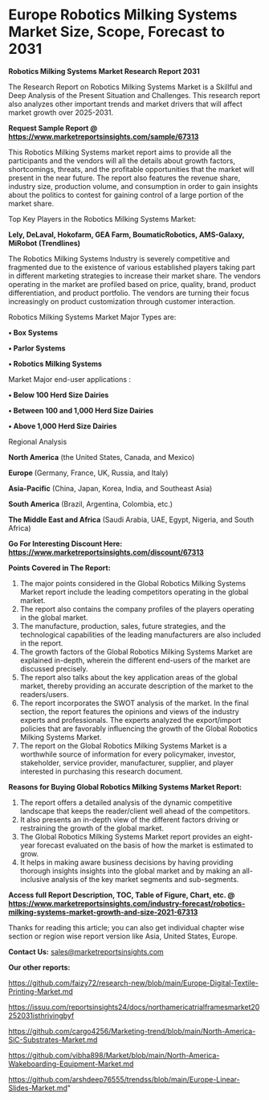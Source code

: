 # Europe Robotics Milking Systems Market Size, Scope, Forecast to 2031

<strong>Robotics Milking Systems Market Research Report 2031</strong>

The Research Report on Robotics Milking Systems Market is a Skillful and Deep Analysis of the Present Situation and Challenges. This research report also analyzes other important trends and market drivers that will affect market growth over 2025-2031.

<strong>Request Sample Report @ <a href=https://www.marketreportsinsights.com/sample/67313>https://www.marketreportsinsights.com/sample/67313</a></strong>

This Robotics Milking Systems market report aims to provide all the participants and the vendors will all the details about growth factors, shortcomings, threats, and the profitable opportunities that the market will present in the near future. The report also features the revenue share, industry size, production volume, and consumption in order to gain insights about the politics to contest for gaining control of a large portion of the market share.

Top Key Players in the Robotics Milking Systems Market:

<strong>Lely, DeLaval, Hokofarm, GEA Farm, BoumaticRobotics, AMS-Galaxy, MiRobot (Trendlines)</strong>

The Robotics Milking Systems Industry is severely competitive and fragmented due to the existence of various established players taking part in different marketing strategies to increase their market share. The vendors operating in the market are profiled based on price, quality, brand, product differentiation, and product portfolio. The vendors are turning their focus increasingly on product customization through customer interaction.

Robotics Milking Systems Market Major Types are:

<strong>• Box Systems

• Parlor Systems

• Robotics Milking Systems</strong>

Market Major end-user applications :

<strong>• Below 100 Herd Size Dairies

• Between 100 and 1,000 Herd Size Dairies

• Above 1,000 Herd Size Dairies</strong>

Regional Analysis

</u><strong><b>North America</b></strong> (the United States, Canada, and Mexico)

<strong><b>Europe </b></strong>(Germany, France, UK, Russia, and Italy)

<strong><b>Asia-Pacific</b></strong> (China, Japan, Korea, India, and Southeast Asia)

<strong><b>South America</b></strong> (Brazil, Argentina, Colombia, etc.)

<strong><b>The Middle East and Africa</b></strong> (Saudi Arabia, UAE, Egypt, Nigeria, and South Africa)

<strong>Go For Interesting Discount Here: <a href=https://www.marketreportsinsights.com/discount/67313>https://www.marketreportsinsights.com/discount/67313</a></strong>

<strong>Points Covered in The Report:</strong>
<ol>
  <li>The major points considered in the Global Robotics Milking Systems Market report include the leading competitors operating in the global market.</li>
  <li>The report also contains the company profiles of the players operating in the global market.</li>
  <li>The manufacture, production, sales, future strategies, and the technological capabilities of the leading manufacturers are also included in the report.</li>
  <li>The growth factors of the Global Robotics Milking Systems Market are explained in-depth, wherein the different end-users of the market are discussed precisely.</li>
  <li>The report also talks about the key application areas of the global market, thereby providing an accurate description of the market to the readers/users.</li>
  <li>The report incorporates the SWOT analysis of the market. In the final section, the report features the opinions and views of the industry experts and professionals. The experts analyzed the export/import policies that are favorably influencing the growth of the Global Robotics Milking Systems Market.</li>
  <li>The report on the Global Robotics Milking Systems Market is a worthwhile source of information for every policymaker, investor, stakeholder, service provider, manufacturer, supplier, and player interested in purchasing this research document.</li>
</ol>
<strong>Reasons for Buying Global Robotics Milking Systems Market Report:</strong>

<ol>
  <li>The report offers a detailed analysis of the dynamic competitive landscape that keeps the reader/client well ahead of the competitors.</li>
  <li>It also presents an in-depth view of the different factors driving or restraining the growth of the global market.</li>
  <li>The Global Robotics Milking Systems Market report provides an eight-year forecast evaluated on the basis of how the market is estimated to grow.</li>
  <li>It helps in making aware business decisions by having providing thorough insights insights into the global market and by making an all-inclusive analysis of the key market segments and sub-segments.</li>
</ol>
<strong>Access full Report Description, TOC, Table of Figure, Chart, etc. @ <a href=https://www.marketreportsinsights.com/industry-forecast/robotics-milking-systems-market-growth-and-size-2021-67313>https://www.marketreportsinsights.com/industry-forecast/robotics-milking-systems-market-growth-and-size-2021-67313</a></strong>


Thanks for reading this article; you can also get individual chapter wise section or region wise report version like Asia, United States, Europe.

<strong>Contact Us:</strong>
sales@marketreportsinsights.com

<strong>Our other reports:</strong>

<a href=https://github.com/faizy72/research-new/blob/main/Europe-Digital-Textile-Printing-Market.md>https://github.com/faizy72/research-new/blob/main/Europe-Digital-Textile-Printing-Market.md</a>

<a href=https://issuu.com/reportsinsights24/docs/northamericatrialframesmarket20252031isthrivingbyf>https://issuu.com/reportsinsights24/docs/northamericatrialframesmarket20252031isthrivingbyf</a>

<a href=https://github.com/cargo4256/Marketing-trend/blob/main/North-America-SiC-Substrates-Market.md>https://github.com/cargo4256/Marketing-trend/blob/main/North-America-SiC-Substrates-Market.md</a>

<a href=https://github.com/vibha898/Market/blob/main/North-America-Wakeboarding-Equipment-Market.md>https://github.com/vibha898/Market/blob/main/North-America-Wakeboarding-Equipment-Market.md</a>

<a href=https://github.com/arshdeep76555/trendss/blob/main/Europe-Linear-Slides-Market.md>https://github.com/arshdeep76555/trendss/blob/main/Europe-Linear-Slides-Market.md</a>"
